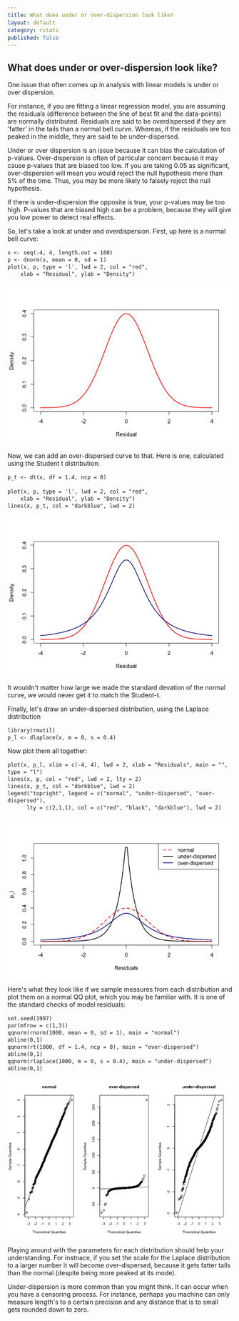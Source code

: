 ```yaml
---
title: What does under or over-dispersion look like?
layout: default
category: rstats
published: false
---
```


What does under or over-dispersion look like?
---------------------------------------------

One issue that often comes up in analysis with linear models is under or
over dispersion.

For instance, if you are fitting a linear regression model, you are
assuming the residuals (difference between the line of best fit and the
data-points) are normally distributed. Residuals are said to be
overdispersed if they are 'fatter' in the tails than a normal bell
curve. Whereas, if the residuals are too peaked in the middle, they are
said to be under-dispersed.

Under or over dispersion is an issue because it can bias the calculation
of p-values. Over-dispersion is often of particular concern because it
may cause p-values that are biased too low. If you are taking 0.05 as
significant, over-dispersion will mean you would reject the null
hypothesis more than 5% of the time. Thus, you may be more likely to
falsely reject the null hypothesis.

If there is under-dispersion the opposite is true, your p-values may be
too high. P-values that are biased high can be a problem, because they
will give you low power to detect real effects.

So, let's take a look at under and overdispersion. First, up here is a
normal bell curve:

    x <- seq(-4, 4, length.out = 100)
    p <- dnorm(x, mean = 0, sd = 1)
    plot(x, p, type = 'l', lwd = 2, col = "red",
        xlab = "Residual", ylab = "Density")

![](/images/what-is-underdispersed_files/norm-dist-1.png)

Now, we can add an over-dispersed curve to that. Here is one, calculated
using the Student t distribution:

    p_t <- dt(x, df = 1.4, ncp = 0)

    plot(x, p, type = 'l', lwd = 2, col = "red",
        xlab = "Residual", ylab = "Density")
    lines(x, p_t, col = "darkblue", lwd = 2)

![](/images/what-is-underdispersed_files/norm-t-dist-1.png)

It wouldn't matter how large we made the standard devation of the normal
curve, we would never get it to match the Student-t.

Finally, let's draw an under-dispersed distribution, using the Laplace
distribution

    library(rmutil)
    p_l <- dlaplace(x, m = 0, s = 0.4)

Now plot them all together:

    plot(x, p_l, xlim = c(-4, 4), lwd = 2, xlab = "Residuals", main = "", type = "l")
    lines(x, p, col = "red", lwd = 2, lty = 2)
    lines(x, p_t, col = "darkblue", lwd = 2)
    legend("topright", legend = c("normal", "under-dispersed", "over-dispersed"),
          lty = c(2,1,1), col = c("red", "black", "darkblue"), lwd = 2)

![](/images/what-is-underdispersed_files/norm-t-laplace-dist-1.png)

Here's what they look like if we sample measures from each distribution
and plot them on a normal QQ plot, which you may be familiar with. It is
one of the standard checks of model residuals:

    set.seed(1997)
    par(mfrow = c(1,3))
    qqnorm(rnorm(1000, mean = 0, sd = 1), main = "normal")
    abline(0,1)
    qqnorm(rt(1000, df = 1.4, ncp = 0), main = "over-dispersed")
    abline(0,1)
    qqnorm(rlaplace(1000, m = 0, s = 0.4), main = "under-dispersed")
    abline(0,1)

![](/images/what-is-underdispersed_files/qqplots-dispersion-1.png)

Playing around with the parameters for each distribution should help
your understanding. For instnace, if you set the scale for the Laplace
distribution to a larger number it will become over-dispersed, because
it gets fatter tails than the normal (despite being more peaked at its
mode).

Under-dispersion is more common than you might think. It can occur when
you have a censoring process. For instance, perhaps you machine can only
measure length's to a certain precision and any distance that is to
small gets rounded down to zero.
